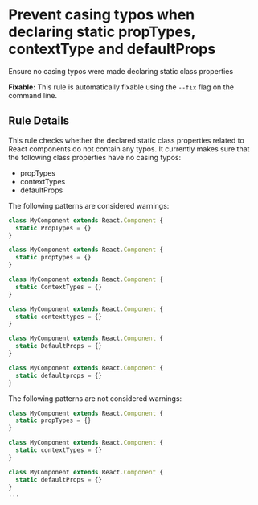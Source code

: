 # Prevent casing typos when declaring static propTypes, contextType and defaultProps

Ensure no casing typos were made declaring static class properties

**Fixable:** This rule is automatically fixable using the `--fix` flag on the command line.

## Rule Details

This rule checks whether the declared static class properties related to React components
do not contain any typos. It currently makes sure that the following class properties have
no casing typos:

* propTypes
* contextTypes
* defaultProps

The following patterns are considered warnings:

```js
class MyComponent extends React.Component {
  static PropTypes = {}
}

class MyComponent extends React.Component {
  static proptypes = {}
}

class MyComponent extends React.Component {
  static ContextTypes = {}
}

class MyComponent extends React.Component {
  static contexttypes = {}
}

class MyComponent extends React.Component {
  static DefaultProps = {}
}

class MyComponent extends React.Component {
  static defaultprops = {}
}
```

The following patterns are not considered warnings:

```js
class MyComponent extends React.Component {
  static propTypes = {}
}

class MyComponent extends React.Component {
  static contextTypes = {}
}

class MyComponent extends React.Component {
  static defaultProps = {}
}
...
